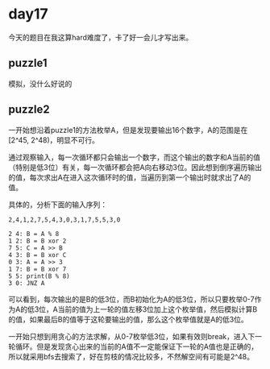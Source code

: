 # day17
今天的题目在我这算hard难度了，卡了好一会儿才写出来。
## puzzle1
模拟，没什么好说的
## puzzle2
一开始想沿着puzzle1的方法枚举A，但是发现要输出16个数字，A的范围是在[2^45, 2^48)，明显不可行。

通过观察输入，每一次循环都只会输出一个数字，而这个输出的数字和A当前的值（特别是低3位）有关，每一次循环都会把A向右移动3位。因此想到倒序遍历输出的值，每次求出A在进入这次循环时的值，当遍历到第一个输出时就求出了A的值。

具体的，分析下面的输入序列：
```
2,4,1,2,7,5,4,3,0,3,1,7,5,5,3,0

2 4: B = A % 8
1 2: B = B xor 2
7 5: C = A >> B
4 3: B = B xor C
0 3: A = A >> 3
1 7: B = B xor 7
5 5: print(B % 8)
3 0: JNZ A 
```
可以看到，每次输出的是B的低3位，而B初始化为A的低3位，所以只要枚举0-7作为A的低3位，A当前的值为上一轮的值左移3位加上这个枚举值，然后模拟计算B的值，如果最后B的值等于这轮要输出的值，那么这个枚举值就是A的低3位。

一开始只想到用贪心的方法求解，从0-7枚举低3位，如果有效则break，进入下一轮循环。但是发现贪心出来的当前的A值不一定能保证下一轮的A值也是正确的，所以就采用bfs去搜索了，好在剪枝的情况比较多，不然解空间有可能是2^48。